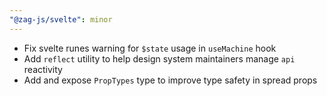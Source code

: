 ```yaml
---
"@zag-js/svelte": minor
---
```


- Fix svelte runes warning for `$state` usage in `useMachine` hook
- Add `reflect` utility to help design system maintainers manage `api` reactivity
- Add and expose `PropTypes` type to improve type safety in spread props
